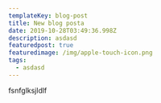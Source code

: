 ```yaml
---
templateKey: blog-post
title: New blog posta
date: 2019-10-28T03:49:36.998Z
description: asdasd
featuredpost: true
featuredimage: /img/apple-touch-icon.png
tags:
  - asdasd
---
```

fsnfglksjldlf
